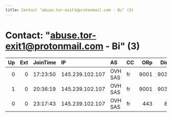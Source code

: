 ```yaml
---
title: Contact "abuse.tor-exit1@protonmail.com - Bi" (3)
---
```


# Contact: "abuse.tor-exit1@protonmail.com - Bi" (3)

|   Up |   Ext | JoinTime   | IP              | AS      | CC   |   ORp |   Dirp | OS    | Version   | Nickname   |   eFamMembers |
|-----:|------:|:-----------|:----------------|:--------|:-----|------:|-------:|:------|:----------|:-----------|--------------:|
|    0 |     0 | 17:23:50   | 145.239.102.107 | OVH SAS | fr   |  9001 |   9030 | Linux | 0.3.1.9   | Tortilla2  |             1 |
|    1 |     0 | 20:36:19   | 145.239.102.107 | OVH SAS | fr   |  9001 |   9030 | Linux | 0.3.1.9   | Tortilla1  |             2 |
|    0 |     0 | 23:17:43   | 145.239.102.107 | OVH SAS | fr   |   443 |     80 | Linux | 0.3.1.9   | Tortilla   |             1 |
